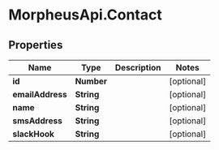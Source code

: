 # MorpheusApi.Contact

## Properties

Name | Type | Description | Notes
------------ | ------------- | ------------- | -------------
**id** | **Number** |  | [optional] 
**emailAddress** | **String** |  | [optional] 
**name** | **String** |  | [optional] 
**smsAddress** | **String** |  | [optional] 
**slackHook** | **String** |  | [optional] 


